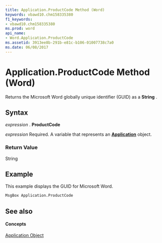 ```yaml
---
title: Application.ProductCode Method (Word)
keywords: vbawd10.chm158335380
f1_keywords:
- vbawd10.chm158335380
ms.prod: word
api_name:
- Word.Application.ProductCode
ms.assetid: 3913ee8b-291b-e81c-b106-01007738c7a0
ms.date: 06/08/2017
---
```



# Application.ProductCode Method (Word)

Returns the Microsoft Word globally unique identifier (GUID) as a **String** .


## Syntax

 _expression_ . **ProductCode**

 _expression_ Required. A variable that represents an **[Application](application-object-word.md)** object.


### Return Value

String


## Example

This example displays the GUID for Microsoft Word.


```vb
MsgBox Application.ProductCode
```


## See also


#### Concepts


[Application Object](application-object-word.md)

